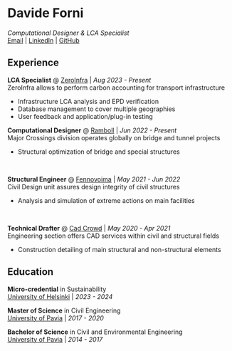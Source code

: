 # Davide Forni

_Computational Designer & LCA Specialist_ <br>
[Email](mailto:davideforni.str@gmail.com) | [LinkedIn](https://www.linkedin.com/in/davideforni-str/) | [GitHub](https://github.com/davideforni)

## Experience

**LCA Specialist** @ [ZeroInfra](https://www.ramboll.com/fi-fi/uutiset/rambollilta-uusi-paastopohjaisen-suunnittelun-palvelu-infra-ja-maankayttohankkeisiin) | _Aug 2023 - Present_ <br>
ZeroInfra allows to perform carbon accounting for transport infrastructure
- Infrastructure LCA analysis and EPD verification
- Database management to cover multiple geographies
- User feedback and application/plug-in testing<br>

**Computational Designer** @ [Ramboll](https://www.ramboll.com/) | _Jun 2022 - Present_ <br>
Major Crossings division operates globally on bridge and tunnel projects
- Structural optimization of bridge and special structures
<br>

**Structural Engineer** @ [Fennovoima](https://fennovoima.fi/) | _May 2021 - Jun 2022_ <br>
Civil Design unit assures design integrity of civil structures
- Analysis and simulation of extreme actions on main facilities
<br>

**Technical Drafter** @ [Cad Crowd](https://www.cadcrowd.com/) | _May 2020 - Apr 2021_ <br>
Engineering section offers CAD services within civil and structural fields
- Construction detailing of main structural and non-structural elements

## Education
**Micro-credential** in Sustainability<br>
[University of Helsinki](https://www.helsinki.fi/en) | _2023 - 2024_<br>

**Master of Science** in Civil Engineering<br>
[University of Pavia](https://web-en.unipv.it/) | _2017 - 2020_<br>

**Bachelor of Science** in Civil and Environmental Engineering<br>
[University of Pavia](https://web-en.unipv.it/) | _2014 - 2017_<br>
